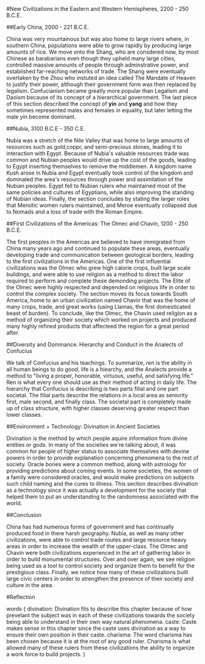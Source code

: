#New Civilizations in the Eastern and Western Hemispheres, 2200 - 250 B.C.E. 

##Early China, 2000 - 221 B.C.E. 

China was very mountainous but was also home to large rivers where, in southern China, populations were able to grow rapidly by producing large amounts of rice. We move onto the Shang, who are consdered now, by most Chinese as barabarians even though they upheld many large cities, controlled massive amounts of people through adminstrative power, and established far-reaching networks of trade. The Shang were eventually overtaken by the Zhou who instuted an idea called The Mandate of Heaven to justify their power, although their government form was then replaced by legalism. Confucianism became greatly more popular than Legalism and Daoism because of its concept of a hierarchical government. The last piece of this section described the concept of **yin** and **yang** and how they sometimes represented males and females in equality, but later letting the male yin become dominant. 

##Nubia, 3100 B.C.E - 350 C.E. 

Nubia was a stretch of the Nile Valley that was home to large amounts of resources such as gold,coppr, and semi-precious stones, leading it to interaction with Egypt. Because of Nubia's valuable resources trade was common and Nubian peoples would drive up the cost of the goods, leading to Egypt inserting themselves to remove the middlemen. A kingdom name Kush arose in Nubia and Egypt eventually took control of the kingdom and dominated the area's resources through power and assimilation of the Nubian peoples. Egypt fell to Nubian rulers who maintained most of the same policies and cultures of Egyptians, while also improving the standing of Nubian ideas. Finally, the section concludes by stating the larger roles that Meroitic women rulers maintained, and Meroe eventually collapsed due to Nomads and a loss of trade with the Roman Empire. 

##First Civilizations of the Americas: The Olmec and Chavin, 1200 - 250 B.C.E. 

The first peoples in the Americas are believed to have immigrated from China many years ago and continued to populate these areas, eventually developing trade and communication between geological borders, leading to the first civilizations in the Americas. One of the first influential civilizations was the Olmec who grew high calorie crops, built large scale buildings, and were able to use religion as a method to direct the labor required to perform and complete these demonding projects. The Elite of the Olmec were highly respected and depended on religious life in order to control the complex society. The section moves its focus towards South America, home to an urban civilization named Chavin that was the home of many crops, trade, and great works (using Llamas, the first domesticated beast of burden). To conclude, like the Olmec, the Chavin used religion as a method of organizing their society which worked on projects and produced many highly refined products that affecteed the region for a great period after. 

##Diversity and Dominance: Hierarchy and Conduct in the Analects of Confucius 

We talk of Confucius and his teachings. To summarize, *ren* is the ability in all human beings to do good, life is a hiearchy, and the Analects provide a method to "living a proper, honorable, virtuous, useful, and satisfying life." Ren is what every one should use as their method of acting in daily life. The hierarchy that Confucius is describing is two parts filial and one part societal. The filial parts describe the relations in a local area as seniority first, male second, and finally class. The societal part is completely made up of class structure, with higher classes deserving greater respect than lower classes. 

##Environment + Technology: Divination in Ancient Societies 

Divination is the method by which people aquire information from divine entities or gods. In many of the societies we're talking about, it was common for people of higher status to associate themselves with devine powers in order to provide explanation concerning phenomena to the rest of society. Oracle bones were a common method, along with astrology for providing predictions about coming events. In some societies, the women of a family were considered oracles, and would make predictions on subjects such child naming and the cures to illness. This section describes divination as a technology since it was actually a development for the society that helped them to put an understanding to the randomness associated with the world. 

##Conclusion 

China has had numerous forms of government and has continually produced food in there harsh geography. Nubia, as well as many other civilizations, were able to control trade routes and large resource heavy areas in order to increase the wealth of the upper-class. The Olmec and Chavin were both civilizations experienced in the art of gathering labor in order to build monumental structures. Over and over again, we see religion being used as a tool to control society and organize them to benefit for the prestigious class. Finally, we notice how many of these civilizations built large civic centers in order to strengthen the presence of their society and culture in the area. 

#Reflection 

words {
	divination: Divination fits to describe this chapter because of how prevelant the subject was in each of these civilizations towards the society being able to understand in their own way natural phenomena. 
	caste: Caste makes sense in this chapter since the caste uses divination as a way to ensure their own position in their caste. 
	charisma: The word charisma has been chosen because it is at the root of any good ruler. Charisma is what allowed many of these rulers from these civilizations the ability to organize a work force to build projects. 
}